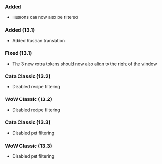 ### Added
- Illusions can now also be filtered

### Added (13.1)
- Added Russian translation

### Fixed (13.1)
- The 3 new extra tokens should now also align to the right of the window

### Cata Classic (13.2)
- Disabled recipe filtering

### WoW Classic (13.2)
- Disabled recipe filtering

### Cata Classic (13.3)
- Disabled pet filtering

### WoW Classic (13.3)
- Disabled pet filtering